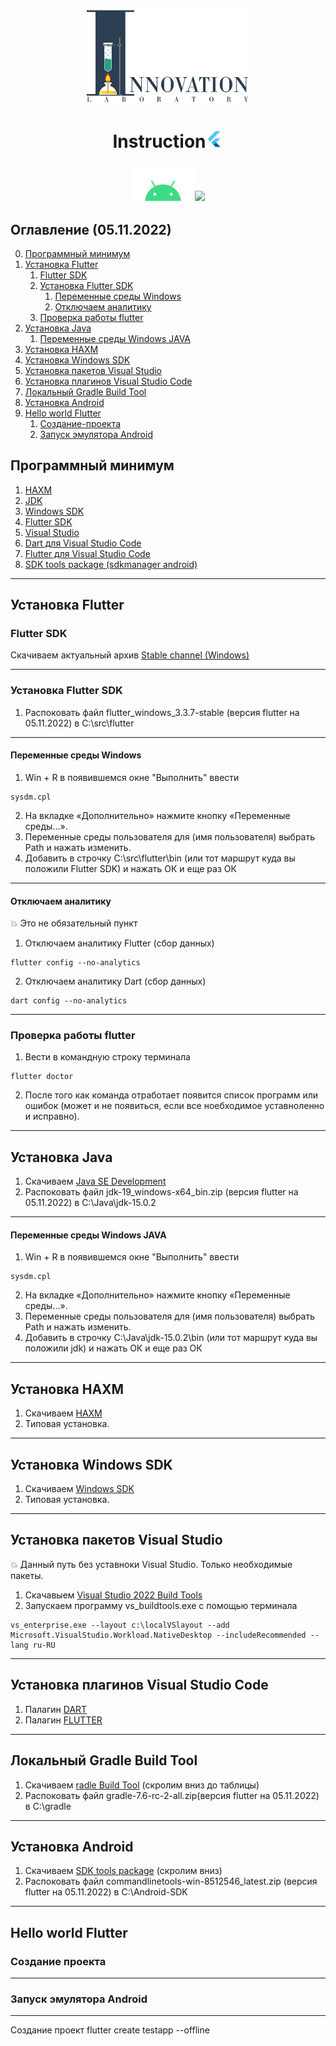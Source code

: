 
<div align="center"><img src="./images/InnoLab.png" height="150"/></div>
<h1 align="center">Instruction<img src="./images/flutter.png" height="28"/></h1>
<h3 align="center"><img src="./images/Android.png" height="55"/><img src="https://seeklogo.com/images/W/windows-11-icon-logo-6C39629E45-seeklogo.com.png" height="55"/></h3>


## Оглавление (05.11.2022)

0. [Программный минимум](#Программный-минимум)
1. [Установка Flutter](#Установка-Flutter)
    1. [Flutter SDK](#Flutter-SDK)
    2. [Установка Flutter SDK](#Установка-Flutter-SDK)
        1. [Переменные среды Windows](#Переменные-среды-Windows)
        2. [Отключаем аналитику](#Отключаем-аналитику)
    3. [Проверка работы flutter](#Проверка-работы-flutter)
2. [Установка Java](#Установка-Java)
    1. [Переменные среды Windows JAVA](#Переменные-среды-Windows-JAVA)
3. [Установка HAXM](#Установка-HAXM)
4. [Установка Windows SDK](#Установка-Windows-SDK)
5. [Установка пакетов Visual Studio](#Установка-пакетов-Visual-Studio)
6. [Установка плагинов Visual Studio Code](#Установка-плагинов-Visual-Studio-Code)
7. [Локальный Gradle Build Tool](#Локальный-Gradle-Build-Tool)
8. [Установка Android](#Установка-Android)
9. [Hello world Flutter](#Hello-world-Flutter)
    1. [Создание-проекта](#Cоздание-проекта)
    2. [Запуск эмулятора Android](#Запуск-эмулятора-Android)

## Программный минимум

1. <a href="https://developer.tizen.org/development/tizen-studio/download/installing-tizen-studio/hardware-accelerated-execution-manager" target="_blank">HAXM</a>
2. <a href="https://www.oracle.com/java/technologies/downloads/" target="_blank">JDK</a>
3. <a href="https://www.oracle.com/java/technologies/downloads/" target="_blank">Windows SDK</a>
4. <a href="https://docs.flutter.dev/development/tools/sdk/releases" target="_blank">Flutter SDK </a>
5. <a href="https://visualstudio.microsoft.com/ru/thank-you-downloading-visual-studio/?sku=Community&channel=Release&version=VS2022&source=VSLandingPage&cid=2030&passive=false" target="_blank">Visual Studio</a>
6. <a href="https://marketplace.visualstudio.com/items?itemName=Dart-Code.dart-code" target="_blank">Dart для Visual Studio Code</a>
7. <a href="https://marketplace.visualstudio.com/items?itemName=Dart-Code.flutter" target="_blank">Flutter для Visual Studio Code</a>
8. <a href="https://developer.android.com/studio" target="_blank">SDK tools package (sdkmanager android)</a>
____

## Установка Flutter

### Flutter SDK

Скачиваем актуальный архив <a href="https://docs.flutter.dev/development/tools/sdk/releases">Stable channel (Windows)</a> 
____
### Установка Flutter SDK

 1. Распоковать файл flutter_windows_3.3.7-stable (версия flutter на 05.11.2022) в C:\src\flutter
____
#### Переменные среды Windows

 1. Win + R в появившемся окне "Выполнить" ввести 
 ```
 sysdm.cpl
 ```
 2. На вкладке «Дополнительно» нажмите кнопку «Переменные среды…».
 3. Переменные среды пользователя для (имя пользователя) выбрать Path и нажать изменить.
 4. Добавить в строчку C:\src\flutter\bin (или тот маршрут куда вы положили Flutter SDK) и нажать ОК и еще раз ОК
____
#### Отключаем аналитику

:boom: Это не обязательный  пункт
 1. Отключаем аналитику Flutter (сбор данных)
 ```
 flutter config --no-analytics
 ```
  2. Отключаем аналитику Dart (сбор данных)
 ```
 dart config --no-analytics
 ```
____
### Проверка работы flutter
 
 1. Вести в командную строку терминала 
 ```
 flutter doctor
 ```
 2. После того как команда отработает появится список программ или ошибок (может и не появиться, если все ноебходимое уставноленно и исправно).
____
## Установка Java

1. Скачиваем <a href="https://www.oracle.com/java/technologies/downloads/" target="_blank">Java SE Development</a>
2. Распоковать файл jdk-19_windows-x64_bin.zip (версия flutter на 05.11.2022) в C:\Java\jdk-15.0.2
____
#### Переменные среды Windows JAVA

 1. Win + R в появившемся окне "Выполнить" ввести 
 ```
 sysdm.cpl
 ```
 2. На вкладке «Дополнительно» нажмите кнопку «Переменные среды…».
 3. Переменные среды пользователя для (имя пользователя) выбрать Path и нажать изменить.
 4. Добавить в строчку C:\Java\jdk-15.0.2\bin (или тот маршрут куда вы положили jdk) и нажать ОК и еще раз ОК
____
## Установка HAXM

1. Скачиваем <a href="https://developer.tizen.org/development/tizen-studio/download/installing-tizen-studio/hardware-accelerated-execution-manager" target="_blank">HAXM</a>
2. Типовая установка.
____
## Установка Windows SDK

1. Скачиваем <a href="https://www.oracle.com/java/technologies/downloads/" target="_blank">Windows SDK</a>
2. Типовая установка.

____
## Установка пакетов Visual Studio

:boom: Данный путь без уставноки Visual Studio. Только необходимые пакеты. 
1. Скачавыем <a href="https://learn.microsoft.com/en-us/visualstudio/install/create-an-offline-installation-of-visual-studio?view=vs-2022" target="_blank">Visual Studio 2022 Build Tools</a>
2. Запускаем программу vs_buildtools.exe с помощью терминала
 ```
 vs_enterprise.exe --layout c:\localVSlayout --add Microsoft.VisualStudio.Workload.NativeDesktop --includeRecommended --lang ru-RU
 ```
____
## Установка плагинов Visual Studio Code

1. Палагин <a href="https://marketplace.visualstudio.com/items?itemName=Dart-Code.dart-code" target="_blank">DART</a>
2. Палагин <a href="https://marketplace.visualstudio.com/items?itemName=Dart-Code.dart-code" target="_blank">FLUTTER</a>
____
## Локальный Gradle Build Tool

1. Скачиваем <a href="https://services.gradle.org/distributions/" target="_blank">radle Build Tool</a> (скролим вниз до таблицы)
2. Распоковать файл gradle-7.6-rc-2-all.zip(версия flutter на 05.11.2022) в C:\gradle
____
## Установка Android

1. Скачиваем <a href="https://developer.android.com/studio" target="_blank">SDK tools package</a> (скролим вниз)
2. Распоковать файл commandlinetools-win-8512546_latest.zip (версия flutter на 05.11.2022) в C:\Android-SDK
____
## Hello world Flutter

### Создание проекта


____
### Запуск эмулятора Android


____



 Создание проект flutter create testapp --offline

